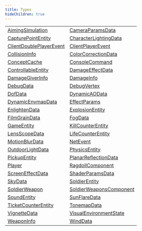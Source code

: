 ```yaml
---
title: Types
hideChildren: true
---
```


|   |   |
| --- | --- |
| [AimingSimulation](/vext/ref/client/type/aimingsimulation) | [CameraParamsData](/vext/ref/client/type/cameraparamsdata) |
| [CapturePointEntity](/vext/ref/client/type/capturepointentity) | [CharacterLightingData](/vext/ref/client/type/characterlightingdata) |
| [ClientDoublePlayerEvent](/vext/ref/client/type/clientdoubleplayerevent) | [ClientPlayerEvent](/vext/ref/client/type/clientplayerevent) |
| [CollisionInfo](/vext/ref/client/type/collisioninfo) | [ColorCorrectionData](/vext/ref/client/type/colorcorrectiondata) |
| [ConceptCache](/vext/ref/client/type/conceptcache) | [ConsoleCommand](/vext/ref/client/type/consolecommand) |
| [ControllableEntity](/vext/ref/client/type/controllableentity) | [DamageEffectData](/vext/ref/client/type/damageeffectdata) |
| [DamageGiverInfo](/vext/ref/client/type/damagegiverinfo) | [DamageInfo](/vext/ref/client/type/damageinfo) |
| [DebugData](/vext/ref/client/type/debugdata) | [DebugVertex](/vext/ref/client/type/debugvertex) |
| [DofData](/vext/ref/client/type/dofdata) | [DynamicAOData](/vext/ref/client/type/dynamicaodata) |
| [DynamicEnvmapData](/vext/ref/client/type/dynamicenvmapdata) | [EffectParams](/vext/ref/client/type/effectparams) |
| [EnlightenData](/vext/ref/client/type/enlightendata) | [ExplosionEntity](/vext/ref/client/type/explosionentity) |
| [FilmGrainData](/vext/ref/client/type/filmgraindata) | [FogData](/vext/ref/client/type/fogdata) |
| [GameEntity](/vext/ref/client/type/gameentity) | [KillCounterEntity](/vext/ref/client/type/killcounterentity) |
| [LensScopeData](/vext/ref/client/type/lensscopedata) | [LifeCounterEntity](/vext/ref/client/type/lifecounterentity) |
| [MotionBlurData](/vext/ref/client/type/motionblurdata) | [NetEvent](/vext/ref/client/type/netevent) |
| [OutdoorLightData](/vext/ref/client/type/outdoorlightdata) | [PhysicsEntity](/vext/ref/client/type/physicsentity) |
| [PickupEntity](/vext/ref/client/type/pickupentity) | [PlanarReflectionData](/vext/ref/client/type/planarreflectiondata) |
| [Player](/vext/ref/client/type/player) | [RagdollComponent](/vext/ref/client/type/ragdollcomponent) |
| [ScreenEffectData](/vext/ref/client/type/screeneffectdata) | [ShaderParamsData](/vext/ref/client/type/shaderparamsdata) |
| [SkyData](/vext/ref/client/type/skydata) | [SoldierEntity](/vext/ref/client/type/soldierentity) |
| [SoldierWeapon](/vext/ref/client/type/soldierweapon) | [SoldierWeaponsComponent](/vext/ref/client/type/soldierweaponscomponent) |
| [SoundEntity](/vext/ref/client/type/soundentity) | [SunFlareData](/vext/ref/client/type/sunflaredata) |
| [TicketCounterEntity](/vext/ref/client/type/ticketcounterentity) | [TonemapData](/vext/ref/client/type/tonemapdata) |
| [VignetteData](/vext/ref/client/type/vignettedata) | [VisualEnvironmentState](/vext/ref/client/type/visualenvironmentstate) |
| [WeaponInfo](/vext/ref/client/type/weaponinfo) | [WindData](/vext/ref/client/type/winddata) |

